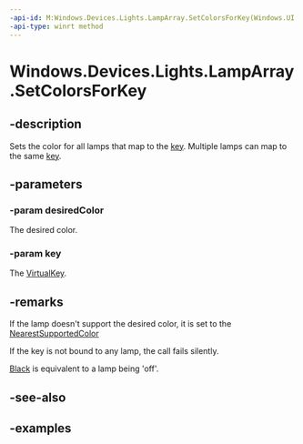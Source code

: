 ```yaml
---
-api-id: M:Windows.Devices.Lights.LampArray.SetColorsForKey(Windows.UI.Color,Windows.System.VirtualKey)
-api-type: winrt method
---
```


<!-- Method syntax.
public void LampArray.SetColorsForKey(Color desiredColor, VirtualKey key)
-->

# Windows.Devices.Lights.LampArray.SetColorsForKey

## -description
Sets the color for all lamps that map to the [key](../windows.system/virtualkey.md).  Multiple lamps can map to the same [key](../windows.system/virtualkey.md).
## -parameters
### -param desiredColor
The desired color.
### -param key
The [VirtualKey](../windows.system/virtualkey.md).
## -remarks
If the lamp doesn't support the desired color, it is set to the [NearestSupportedColor](lampinfo_getnearestsupportedcolor_1689565521.md)

If the key is not bound to any lamp, the call fails silently.

[Black](../windows.ui/colors_black.md) is equivalent to a lamp being 'off'.
## -see-also

## -examples


